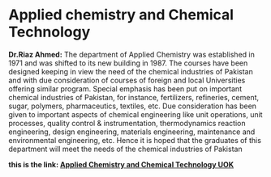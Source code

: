 # Applied chemistry and Chemical Technology
**Dr.Riaz Ahmed:**
The department of Applied Chemistry was established in 1971 and was shifted to its new building in 1987. The courses have been designed keeping in view the need of the chemical industries of Pakistan and with due consideration of courses of foreign and local Universities offering similar program. Special emphasis has been put on important chemical industries of Pakistan, for instance, fertilizers, refineries, cement, sugar, polymers, pharmaceutics, textiles, etc. Due consideration has been given to important aspects of chemical engineering like unit operations, unit processes, quality control & instrumentation, thermodynamics reaction engineering, design engineering, materials engineering, maintenance and environmental engineering, etc. Hence it is hoped that the graduates of this department will meet the needs of the chemical industries of Pakistan

**this is the link: [Applied Chemistry and Chemical Technology UOK](https://tinyurl.com/WebAC2019)**